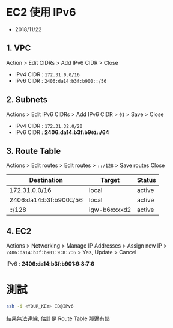 # EC2 使用 IPv6

- 2018/11/22

## 1. VPC

Action > Edit CIDRs > Add IPv6 CIDR > Close

- IPv4 CIDR : `172.31.0.0/16`
- IPv6 CIDR : `2406:da14:b3f:b900::/56`

## 2. Subnets

Actions > Edit IPv6 CIDRs > Add IPv6 CIDR > `01` > Save > Close

- IPv4 CIDR : `172.31.32.0/20`
- IPv6 CIDR : **2406:da14:b3f:b9`01`::/64**

## 3. Route Table

Actions > Edit routes > Edit routes > `::/128` > Save routes Close

Destination                | Target             | Status
-------------------------- | ------------------ | ----------------------
172.31.0.0/16              | local              | active
2406:da14:b3f:b900::/56    | local              | active
::/128                     | igw-b6xxxxd2       | active

## 4. EC2

Actions > Networking > Manage IP Addresses > Assign new IP > `2406:da14:b3f:b901:9:8:7:6` > Yes, Update > Cancel

IPv6 : **2406:da14:b3f:b901:9:8:7:6**

# 測試

```sh
ssh -i <YOUR_KEY> ID@IPv6
```

結果無法連線, 估計是 Route Table 那邊有錯